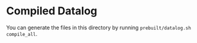 # Compiled Datalog

You can generate the files in this directory by running `prebuilt/datalog.sh compile_all`.
